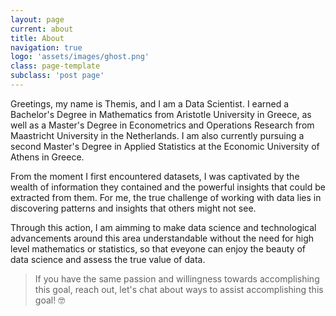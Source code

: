 ```yaml
---
layout: page
current: about
title: About
navigation: true
logo: 'assets/images/ghost.png'
class: page-template
subclass: 'post page'
---
```


Greetings, my name is Themis, and I am a Data Scientist. I earned a Bachelor's Degree in Mathematics from Aristotle University in Greece, as well as a Master's Degree in Econometrics and Operations Research from Maastricht University in the Netherlands. I am also currently pursuing a second Master's Degree in Applied Statistics at the Economic University of Athens in Greece.

From the moment I first encountered datasets, I was captivated by the wealth of information they contained and the powerful insights that could be extracted from them. For me, the true challenge of working with data lies in discovering patterns and insights that others might not see.

Through this action, I am aimming to make data science and technological advancements around this area understandable without the need for high level mathematics or statistics, so that eveyone can enjoy the beauty of data science and assess the true value of data. 

> If you have the same passion and willingness towards accomplishing this goal, reach out, let's chat about ways to assist accomplishing this goal! 🤓
